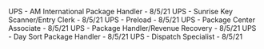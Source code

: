 UPS - AM International Package Handler - 8/5/21
UPS - Sunrise Key Scanner/Entry Clerk - 8/5/21
UPS - Preload - 8/5/21
UPS - Package Center Associate - 8/5/21
UPS - Package Handler/Revenue Recovery - 8/5/21
UPS - Day Sort Package Handler - 8/5/21
UPS - Dispatch Specialist - 8/5/21
